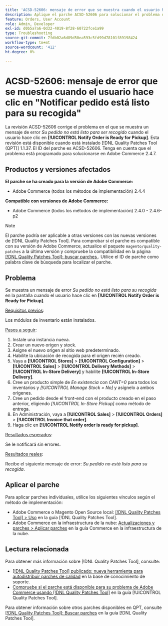 ```yaml
---
title: 'ACSD-52606: mensaje de error que se muestra cuando el usuario hace clic en "Notificar pedido está listo para su recogida"'
description: Aplique el parche ACSD-52606 para solucionar el problema de Adobe Commerce donde se muestra un mensaje de error cuando el usuario hace clic en **[!UICONTROL Notify Order is Ready for Pickup]**.
feature: Orders, User Account
role: Admin, Developer
exl-id: d0b5a7a6-0d32-4019-8f28-60722fce1a99
type: Troubleshooting
source-git-commit: 7fdb02a6d89d50ea593c5fd99d78101f89198424
workflow-type: tm+mt
source-wordcount: '412'
ht-degree: 0%

---
```


# ACSD-52606: mensaje de error que se muestra cuando el usuario hace clic en &quot;Notificar pedido está listo para su recogida&quot;

La revisión ACSD-52606 corrige el problema en el que se muestra un mensaje de error *Su pedido no está listo para ser recogido* cuando el usuario hace clic en **[!UICONTROL Notify Order is Ready for Pickup]**. Esta revisión está disponible cuando está instalado [!DNL Quality Patches Tool (QPT)] 1.1.37. El ID del parche es ACSD-52606. Tenga en cuenta que el problema está programado para solucionarse en Adobe Commerce 2.4.7.

## Productos y versiones afectados

**El parche se ha creado para la versión de Adobe Commerce:**

* Adobe Commerce (todos los métodos de implementación) 2.4.4

**Compatible con versiones de Adobe Commerce:**

* Adobe Commerce (todos los métodos de implementación) 2.4.0 - 2.4.6-p2

>[!NOTE]
>
>El parche podría ser aplicable a otras versiones con las nuevas versiones de [!DNL Quality Patches Tool]. Para comprobar si el parche es compatible con su versión de Adobe Commerce, actualice el paquete `magento/quality-patches` a la última versión y compruebe la compatibilidad en la página [[!DNL Quality Patches Tool]: buscar parches ](https://experienceleague.adobe.com/tools/commerce-quality-patches/index.html). Utilice el ID de parche como palabra clave de búsqueda para localizar el parche.

## Problema

Se muestra un mensaje de error *Su pedido no está listo para su recogida* en la pantalla cuando el usuario hace clic en **[!UICONTROL Notify Order is Ready for Pickup]**.

<u>Requisitos previos</u>:

Los módulos de inventario están instalados.

<u>Pasos a seguir</u>:

1. Instale una instancia nueva.
1. Crear un nuevo origen y stock.
1. Asigne el nuevo origen al sitio web predeterminado.
1. Habilite la ubicación de recogida para el origen recién creado.
1. Vaya a **[!UICONTROL Stores]** > **[!UICONTROL Configuration]** > **[!UICONTROL Sales]** > **[!UICONTROL Delivery Methods]** > **[!UICONTROL In-Store Delivery]** y habilite **[!UICONTROL In-Store Delivery]**.
1. Cree un producto simple de *En existencia* con *CANT=0* para todos los inventarios y *[!UICONTROL Manage Stock = No]* y asígnelo a ambos orígenes.
1. Cree un pedido desde el front-end con el producto creado en el paso anterior, eligiendo *[!UICONTROL In-Store Pickup]* como método de entrega.
1. En Administración, vaya a **[!UICONTROL Sales]** > **[!UICONTROL Orders]** > **[!UICONTROL Invoice that order]**.
1. Haga clic en **[!UICONTROL Notify order is ready for pickup]**.

<u>Resultados esperados</u>:

Se le notificará sin errores.

<u>Resultados reales</u>:

Recibe el siguiente mensaje de error: *Su pedido no está listo para su recogida*.

## Aplicar el parche

Para aplicar parches individuales, utilice los siguientes vínculos según el método de implementación:

* Adobe Commerce o Magento Open Source local: [[!DNL Quality Patches Tool] > Uso](/help/tools/quality-patches-tool/usage.md) en la guía [!DNL Quality Patches Tool].
* Adobe Commerce en la infraestructura de la nube: [Actualizaciones y parches > Aplicar parches](https://experienceleague.adobe.com/docs/commerce-cloud-service/user-guide/develop/upgrade/apply-patches.html) en la guía Commerce en la infraestructura de la nube.

## Lectura relacionada

Para obtener más información sobre [!DNL Quality Patches Tool], consulte:

* [[!DNL Quality Patches Tool] publicado: nueva herramienta para autodistribuir parches de calidad](https://experienceleague.adobe.com/en/docs/commerce-operations/tools/quality-patches-tool/quality-patches-tool-to-self-serve-quality-patches) en la base de conocimiento de soporte.
* [Compruebe si el parche está disponible para su problema de Adobe Commerce usando [!DNL Quality Patches Tool]](/help/tools/quality-patches-tool/patches-available-in-qpt/check-patch-for-magento-issue-with-magento-quality-patches.md) en la guía [!UICONTROL Quality Patches Tool].


Para obtener información sobre otros parches disponibles en QPT, consulte [[!DNL Quality Patches Tool]: Buscar parches](https://experienceleague.adobe.com/tools/commerce-quality-patches/index.html) en la guía [!DNL Quality Patches Tool].
